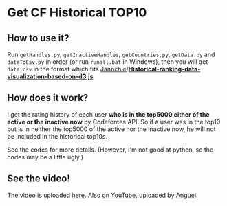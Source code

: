 # Get CF Historical TOP10

## How to use it?

Run `getHandles.py`, `getInactiveHandles`, `getCountries.py`, `getData.py` and `dataToCsv.py` in order (or run `runall.bat` in Windows), then you will get `data.csv` in the format which fits [Jannchie](https://github.com/Jannchie)/[**Historical-ranking-data-visualization-based-on-d3.js**](https://github.com/Jannchie/Historical-ranking-data-visualization-based-on-d3.js)

## How does it work?

I get the rating history of each user **who is in the top5000 either of the active or the inactive now** by Codeforces API. So if a user was in the top10 but is in neither the top5000 of the active nor the inactive now, he will not be included in the historical top10s.

See the codes for more details. (However, I'm not good at python, so the codes may be a little ugly.)

## See the video!

The video is uploaded [here](https://www.bilibili.com/video/av43450831/). Also [on YouTube](https://youtu.be/nfAnKzyiKTo), uploaded by [Anguei](https://github.com/Anguei). 